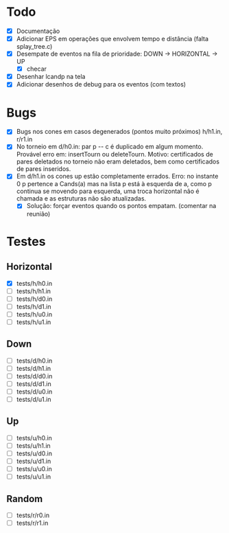 Todo
===

- [x] Documentação
- [x] Adicionar EPS em operações que envolvem tempo e distância (falta splay_tree.c)
- [x] Desempate de eventos na fila de prioridade: DOWN -> HORIZONTAL -> UP
    - [x] checar
- [x] Desenhar lcandp na tela
- [x] Adicionar desenhos de debug para os eventos (com textos)

Bugs
===

- [x] Bugs nos cones em casos degenerados (pontos muito próximos) h/h1.in, r/r1.in
- [x] No torneio em d/h0.in: par p -- c é duplicado em algum momento. Provável erro em: insertTourn ou deleteTourn. Motivo: certificados de pares deletados no torneio não eram deletados, bem como certificados de pares inseridos.
- [x] Em d/h1.in os cones up estão completamente errados. Erro: no instante 0 p pertence a Cands(a) mas na lista p está à esquerda de a, como p continua se movendo para esquerda, uma troca horizontal não é chamada e as estruturas não são atualizadas.
  - [x] Solução: forçar eventos quando os pontos empatam. (comentar na reunião)

Testes
====

Horizontal
---

- [x] tests/h/h0.in
- [ ] tests/h/h1.in
- [ ] tests/h/d0.in
- [ ] tests/h/d1.in
- [ ] tests/h/u0.in
- [ ] tests/h/u1.in

Down
---

- [ ] tests/d/h0.in
- [ ] tests/d/h1.in
- [ ] tests/d/d0.in
- [ ] tests/d/d1.in
- [ ] tests/d/u0.in
- [ ] tests/d/u1.in

Up
---

- [ ] tests/u/h0.in
- [ ] tests/u/h1.in
- [ ] tests/u/d0.in
- [ ] tests/u/d1.in
- [ ] tests/u/u0.in
- [ ] tests/u/u1.in

Random
---

- [ ] tests/r/r0.in
- [ ] tests/r/r1.in
